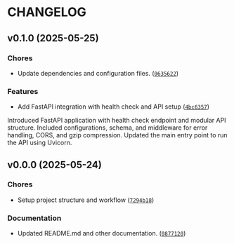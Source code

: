 # CHANGELOG


## v0.1.0 (2025-05-25)

### Chores

- Update dependencies and configuration files.
  ([`0635622`](https://github.com/RYZHAIEV-SERHII/job-search-ai-assistant/commit/063562227addce79a188124a6b2ee5a0cab4e6fa))

### Features

- Add FastAPI integration with health check and API setup
  ([`4bc6357`](https://github.com/RYZHAIEV-SERHII/job-search-ai-assistant/commit/4bc6357f7fb38165b18fe88f68a1e09bcf74288d))

Introduced FastAPI application with health check endpoint and modular API structure. Included
  configurations, schema, and middleware for error handling, CORS, and gzip compression. Updated the
  main entry point to run the API using Uvicorn.


## v0.0.0 (2025-05-24)

### Chores

- Setup project structure and workflow
  ([`7294b18`](https://github.com/RYZHAIEV-SERHII/job-search-ai-assistant/commit/7294b182102bf88bfc2de53caae89144f8598213))

### Documentation

- Updated README.md and other documentation.
  ([`0877120`](https://github.com/RYZHAIEV-SERHII/job-search-ai-assistant/commit/087712008fd1dc6f367596693e9ba3abf01c507b))
